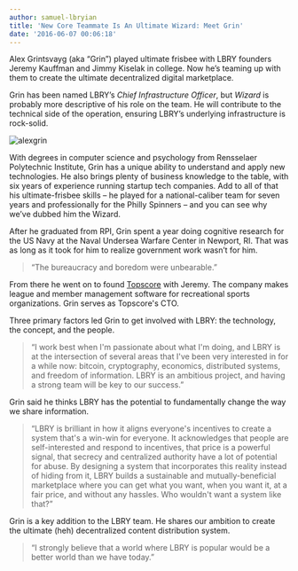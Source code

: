 ```yaml
---
author: samuel-lbryian
title: 'New Core Teammate Is An Ultimate Wizard: Meet Grin'
date: '2016-06-07 00:06:18'
---
```


Alex Grintsvayg (aka “Grin”) played ultimate frisbee with LBRY founders Jeremy Kauffman and Jimmy Kiselak in college. Now he’s teaming up with them to create the ultimate decentralized digital marketplace.

Grin has been named LBRY’s *Chief Infrastructure Officer*, but *Wizard* is probably more descriptive of his role on the team. He will contribute to the technical side of the operation, ensuring LBRY’s underlying infrastructure is rock-solid.

![alexgrin](https://spee.ch/@lbryteam:6/alex-grintsvayg.jpg)

With degrees in computer science and psychology from Rensselaer Polytechnic Institute, Grin has a unique ability to understand and apply new technologies. He also brings plenty of business knowledge to the table, with six years of experience running startup tech companies. Add to all of that his ultimate-frisbee skills – he played for a national-caliber team for seven years and professionally for the Philly Spinners – and you can see why we’ve dubbed him the Wizard.

After he graduated from RPI, Grin spent a year doing cognitive research for the US Navy at the Naval Undersea Warfare Center in Newport, RI. That was as long as it took for him to realize government work wasn’t for him.

>“The bureaucracy and boredom were unbearable.”

From there he went on to found [Topscore](http://usetopscore.com/) with Jeremy. The company makes league and member management software for recreational sports organizations. Grin serves as Topscore's CTO.

Three primary factors led Grin to get involved with LBRY: the technology, the concept, and the people.

>“I work best when I'm passionate about what I'm doing, and LBRY is at the intersection of several areas that I've been very interested in for a while now: bitcoin, cryptography, economics, distributed systems, and freedom of information. LBRY is an ambitious project, and having a strong team will be key to our success.”

Grin said he thinks LBRY has the potential to fundamentally change the way we share information.

>“LBRY is brilliant in how it aligns everyone's incentives to create a system that's a win-win for everyone. It acknowledges that people are self-interested and respond to incentives, that price is a powerful signal, that secrecy and centralized authority have a lot of potential for abuse. By designing a system that incorporates this reality instead of hiding from it, LBRY builds a sustainable and mutually-beneficial marketplace where you can get what you want, when you want it, at a fair price, and without any hassles. Who wouldn't want a system like that?”

Grin is a key addition to the LBRY team. He shares our ambition to create the ultimate (heh) decentralized content distribution system.

>“I strongly believe that a world where LBRY is popular would be a better world than we have today.”


